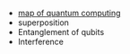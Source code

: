 - [map of quantum computing](https://youtube.com/watch?v=-UlxHPIEVqA&feature=shareb)
- superposition
- Entanglement of qubits
- Interference